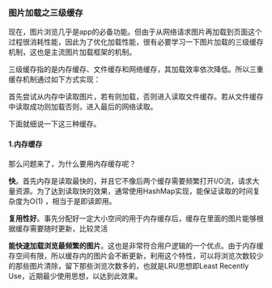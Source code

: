 ### 图片加载之三级缓存

现在，图片浏览几乎是app的必备功能。但由于从网络请求图片再加载到页面这个过程很消耗性能，因此为了优化加载性能，很有必要学习一下图片加载的三级缓存机制，这也是主流图片加载框架的机制。

三级缓存指的是内存缓存、文件缓存和网络缓存，其加载效率依次降低。所以三重缓存机制通过如下方式实现：

首先尝试从内存中读取图片，若有则加载，否则进入读取文件缓存。若从文件缓存中读取成功则加载否则，进入最后的网络读取。

下面就细说一下这三种缓存。

#### 1.内存缓存

那么问题来了，为什么要用内存缓存呢？

**快**。首先内存是读取最快的，并且它不像后两个缓存需要频繁打开I/O流，请求大量资源。为了达到读取快的效果，通常使用HashMap实现，能保证读取的时间复杂度为O(1) ，相当于是即读即用。

**复用性好**。事先分配好一定大小空间的用于内存缓存后，缓存在里面的图片能够根据缓存需要随时更新，比较灵活

**能快速加载浏览最频繁的图片**。这也是非常符合用户逻辑的一个优点。由于内存缓存空间有限，所以缓存内的图片会不断更新，利用这个特性，可以将浏览次数较少的那些图片清除，留下那些浏览次数多的，也就是LRU思想即Least Recently Use，近期最少使用思想，以达到此效果。







